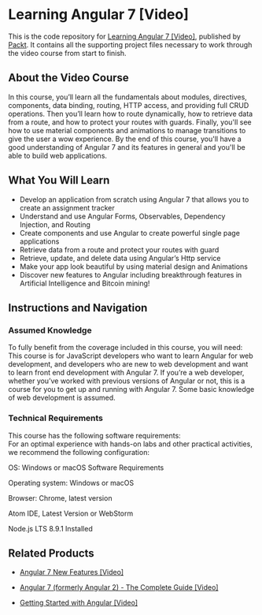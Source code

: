 


# Learning Angular 7 [Video]
This is the code repository for [Learning Angular 7 [Video]](https://www.packtpub.com/web-development/learning-angular-7-video?utm_source=github&utm_medium=repository&utm_campaign=9781789804461), published by [Packt](https://www.packtpub.com/?utm_source=github). It contains all the supporting project files necessary to work through the video course from start to finish.
## About the Video Course
In this course, you’ll learn all the fundamentals about modules, directives, components, data binding, routing, HTTP access, and providing full CRUD operations. Then you’ll learn how to route dynamically, how to retrieve data from a route, and how to protect your routes with guards. Finally, you'll see how to use material components and animations to manage transitions to give the user a wow experience. By the end of this course, you'll have a good understanding of Angular 7 and its features in general and you'll be able to build web applications.
 
<H2>What You Will Learn</H2>
<DIV class=book-info-will-learn-text>
<UL>
<LI>Develop an application from scratch using Angular 7 that allows you to create an assignment tracker 
<LI>Understand and use Angular Forms, Observables, Dependency Injection, and Routing 
<LI>Create components and use Angular to create powerful single page applications 
<LI>Retrieve data from a route and protect your routes with guard 
<LI>Retrieve, update, and delete data using Angular’s Http service 
<LI>Make your app look beautiful by using material design and Animations 
<LI>Discover new features to Angular including breakthrough features in Artificial Intelligence and Bitcoin mining! </LI></UL></DIV>
 
## Instructions and Navigation
### Assumed Knowledge
To fully benefit from the coverage included in this course, you will need:<br/>
This course is for JavaScript developers who want to learn Angular for web development, and developers who are new to web development and want to learn front end development with Angular 7. If you’re a web developer, whether you’ve worked with previous versions of Angular or not, this is a course for you to get up and running with Angular 7. Some basic knowledge of web development is assumed.
### Technical Requirements
This course has the following software requirements:<br/>
For an optimal experience with hands-on labs and other practical activities, we recommend the following configuration:
 

OS: Windows or macOS
Software Requirements
 
Operating system: Windows or macOS
 
 
Browser: Chrome, latest version
 
 
Atom IDE, Latest Version or WebStorm
 
 
Node.js LTS 8.9.1 Installed
 
 

## Related Products
* [Angular 7 New Features [Video]](https://www.packtpub.com/web-development/angular-7-new-features-video?utm_source=github&utm_medium=repository&utm_campaign=9781789619683)
 
* [Angular 7 (formerly Angular 2) - The Complete Guide [Video]](https://www.packtpub.com/application-development/angular-7-formerly-angular-2-complete-guide-video?utm_source=github&utm_medium=repository&utm_campaign=9781788998437)
 
* [Getting Started with Angular [Video]](https://www.packtpub.com/application-development/getting-started-angular-video?utm_source=github&utm_medium=repository&utm_campaign=9781788628563)
